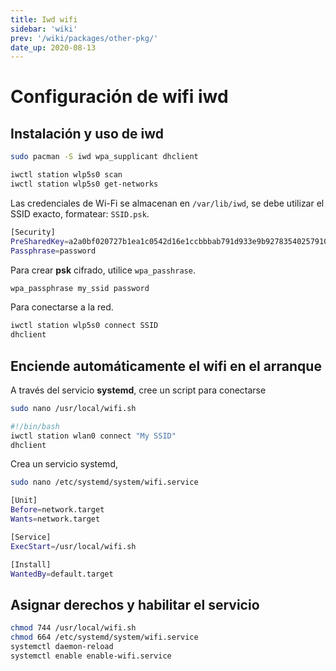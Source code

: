 ```yaml
---
title: Iwd wifi
sidebar: 'wiki'
prev: '/wiki/packages/other-pkg/'
date_up: 2020-08-13
---
```


# Configuración de wifi iwd

## Instalación y uso de iwd

```bash
sudo pacman -S iwd wpa_supplicant dhclient

iwctl station wlp5s0 scan
iwctl station wlp5s0 get-networks
```

Las credenciales de Wi-Fi se almacenan en `/var/lib/iwd`, se debe utilizar el SSID exacto, formatear: `SSID.psk`.

```bash
[Security]
PreSharedKey=a2a0bf020727b1ea1c0542d16e1ccbbbab791d933e9b92783540257910a15817
Passphrase=password
```

Para crear **psk** cifrado, utilice `wpa_passhrase`.

```bash
wpa_passphrase my_ssid password
```

Para conectarse a la red.

```bash
iwctl station wlp5s0 connect SSID
dhclient
```

## Enciende automáticamente el wifi en el arranque

A través del servicio **systemd**, cree un script para conectarse

```bash
sudo nano /usr/local/wifi.sh
```

```bash
#!/bin/bash
iwctl station wlan0 connect "My SSID"
dhclient
```

Crea un servicio systemd,

```bash
sudo nano /etc/systemd/system/wifi.service
```

```bash
[Unit]
Before=network.target
Wants=network.target

[Service]
ExecStart=/usr/local/wifi.sh

[Install]
WantedBy=default.target
```

## Asignar derechos y habilitar el servicio

```bash
chmod 744 /usr/local/wifi.sh
chmod 664 /etc/systemd/system/wifi.service
systemctl daemon-reload
systemctl enable enable-wifi.service
```

